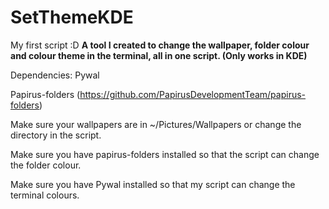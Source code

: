 # SetThemeKDE
My first script :D
**A tool I created to change the wallpaper, folder colour and colour theme in the terminal, all in one script. (Only works in KDE)**


Dependencies:
Pywal

Papirus-folders (https://github.com/PapirusDevelopmentTeam/papirus-folders)

Make sure your wallpapers are in ~/Pictures/Wallpapers or change the directory in the script.

Make sure you have papirus-folders installed so that the script can change the folder colour.

Make sure you have Pywal installed so that my script can change the terminal colours.
